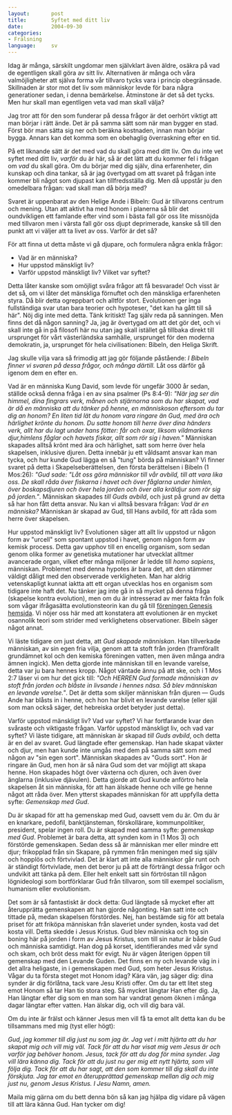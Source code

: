```yaml
---
layout:       post
title:        Syftet med ditt liv
date:         2004-09-30
categories:
- Frälsning
language:     sv
---
```

Idag är många, särskilt ungdomar men självklart även äldre, osäkra på vad de egentligen skall göra av sitt liv.  Alternativen är många och våra valmöjligheter att själva forma vår tillvaro tycks vara i princip obegränsade.  Skillnaden är stor mot det liv som människor levde för bara några generationer sedan, i denna bemärkelse.  Åtminstone är det så det tycks.  Men hur skall man egentligen veta vad man skall välja?

Jag tror att för den som funderar på dessa frågor är det oerhört viktigt att man börjar i rätt ände.  Det är på samma sätt som när man bygger en stad.  Först bör man sätta sig ner och beräkna kostnaden, innan man börjar bygga.  Annars kan det komma som en obehaglig överraskning efter en tid.

På ett liknande sätt är det med vad du skall göra med ditt liv.  Om du inte vet syftet med ditt liv, <em>varför</em> du är här, så är det lätt att du kommer fel i frågan om <em>vad</em> du skall göra.  Om du börjar med dig själv, dina erfarenheter, din kunskap och dina tankar, så är jag övertygad om att svaret på frågan inte kommer bli något som djupast kan tillfredsställa dig.  Men då uppstår ju den omedelbara frågan: vad skall man då börja med?

Svaret är uppenbarat av den Helige Ande i Bibeln: Gud är tillvarons centrum och mening.  Utan att aktivt ha med honom i planerna så blir det oundvikligen ett famlande efter vind som i bästa fall gör oss lite missnöjda med tillvaron men i värsta fall gör oss djupt deprimerade, kanske så till den punkt att vi väljer att ta livet av oss.  Varför är det så?

För att finna ut detta måste vi gå djupare, och formulera några enkla frågor: <ul><li>Vad är en människa?</li><li>Hur uppstod mänskligt liv?</li><li>Varför uppstod mänskligt liv?  Vilket var syftet?</li></ul>Detta låter kanske som omöjligt svåra frågor att få besvarade!  Och visst är det så, om vi låter det mänskliga förnuftet och den mänskliga erfarenheten styra.  Då blir detta ogreppbart och alltför stort.  Evolutionen ger inga fullständiga svar utan bara teorier och hypoteser, "det kan ha gått till så här".  Nöj dig inte med detta.  Tänk kritiskt!  Tag själv reda på sanningen.  Men finns det då någon sanning?  Ja, jag är övertygad om att det gör det, och vi skall inte gå in på filosofi här nu utan jag skall istället gå tillbaka direkt till ursprunget för vårt västerländska samhälle, ursprunget för den moderna demokratin, ja, ursprunget för hela civilisationen: Bibeln, den Heliga Skrift.

Jag skulle vilja vara så frimodig att jag gör följande påstående: <em>I Bibeln finner vi svaren på dessa frågor, och många därtill.</em>  Låt oss därför gå igenom dem en efter en.

<box>Vad är en människa</box>
Kung David, som levde för ungefär 3000 år sedan, ställde också denna fråga i en av sina psalmer (Ps 8:4-9): <em>"När jag ser din himmel, dina fingrars verk, månen och stjärnorna som du har skapat, vad är då en människa att du tänker på henne, en människoson eftersom du tar dig an honom?  En liten tid lät du honom vara ringare än Gud, med ära och härlighet krönte du honom. Du satte honom till herre över dina händers verk, allt har du lagt under hans fötter: får och oxar, liksom vildmarkens djur,himlens fåglar och havets fiskar, allt som rör sig i haven."</em>  Människan skapades alltså krönt med ära och härlighet, satt som herre över hela skapelsen, inklusive djuren.  Detta innebär ju ett våldsamt ansvar kan man tycka, och hur kunde Gud lägga en så "tung" börda på människan?  Vi finner svaret på detta i Skapelseberättelsen, den första berättelsen i Bibeln (1 Mos:26): <em>"Gud sade: "Låt oss göra människor till vår avbild, till att vara lika oss. De skall råda över fiskarna i havet och över fåglarna under himlen, över boskapsdjuren och över hela jorden och över alla kräldjur som rör sig på jorden."</em>.  Människan skapades <em>till Guds avbild</em>, och just på grund av detta så har hon fått detta ansvar.  Nu kan vi alltså besvara frågan: <em>Vad är en människa?</em>  Människan är skapad av Gud, till Hans avbild, för att råda som herre över skapelsen.

<box>Hur uppstod mänskligt liv?</box>
Evolutionen säger att allt liv uppstod ur någon form av "urcell" som spontant uppstod i havet, genom någon form av kemisk process.  Detta gav upphov till en encellig organism, som sedan genom olika former av genetiska mutationer har utvecklat alltmer avancerade organ, vilket efter många miljoner år ledde till <em>homo sapiens</em>, människan.  Problemet med denna hypotes är bara det, att den stämmer väldigt dåligt med den observerade verkligheten.  Man har aldrig vetenskapligt kunnat iaktta att ett organ utvecklas hos en organism som tidigare inte haft det.  Nu tänker jag inte gå in så mycket på denna fråga (skapelse kontra evolution), men om du är intresserad av mer fakta från folk som vågar ifrågasätta evolutionsteorin kan du gå till <a href="http://www.genesis.nu/">föreningen Genesis hemsida</a>.  Vi nöjer oss här med att konstatera att evolutionen är en mycket osannolik teori som strider med verklighetens observationer.  Bibeln säger något annat.

Vi läste tidigare om just detta, att <em>Gud skapade människan</em>.  Han tillverkade människan, av sin egen fria vilja, genom att ta stoft från jorden (framförallt grundämnet kol och den kemiska föreningen vatten, men även många andra ämnen ingick).   Men detta gjorde inte människan till en levande varelse, detta var ju bara hennes kropp.  Något väntade ännu på att ske, och i 1 Mos 2:7 läser vi om hur det gick till: <em>"Och HERREN Gud formade människan av stoft från jorden och blåste in livsande i hennes näsa.  Så blev människan en levande varelse."</em>.  Det är detta som skiljer människan från djuren &mdash; Guds Ande har blåsts in i henne, och hon har blivit en levande varelse (eller själ som man också säger, det hebreiska ordet betyder just detta).

<box>Varför uppstod mänskligt liv?  Vad var syftet?</box>
Vi har fortfarande kvar den svåraste och viktigaste frågan.  Varför uppstod mänskligt liv, och vad var syftet?  Vi läste tidigare, att människan är skapad <em>till Guds avbild</em>, och detta är en del av svaret.  Gud längtade efter gemenskap.  Han hade skapat växter och djur, men han kunde inte umgås med dem på samma sätt som med någon av "sin egen sort".  Människan skapades av "Guds sort".  Hon är ringare än Gud, men hon är så nära Gud som det var möjligt att skapa henne.  Hon skapades högt över växterna och djuren, och även över änglarna (inklusive djävulen).  Detta gjorde att Gud kunde anförtro hela skapelsen åt sin människa, för att han älskade henne och ville ge henne något att råda över.  Men ytterst skapades människan för att uppfylla detta syfte: <em>Gemenskap med Gud</em>.

Du är skapad för att ha gemenskap med Gud, oavsett vem du är.  Om du är en knarkare, pedofil, banktjänsteman, förskollärare, kommunpolitiker, president, spelar ingen roll.  Du är skapad med samma syfte: <em>gemenskap med Gud</em>.  Problemet är bara detta, att synden kom in (1 Mos 3) och förstörde gemenskapen.  Sedan dess så är människan mer eller mindre ett djur; frikopplad från sin Skapare, på rymmen från meningen med sig själv och hopplös och förtvivlad.  Det är klart att inte alla människor går runt och är ständigt förtvivlade, men det beror ju på att de förträngt dessa frågor och undvikit att tänka på dem.  Eller helt enkelt satt sin förtröstan till någon lögnideologi som bortförklarar Gud från tillvaron, som till exempel socialism, humanism eller evolutionism.

Det som är så fantastiskt är dock detta: Gud längtade så mycket efter att återupprätta gemenskapen att han gjorde någonting.  Han satt inte och tittade på, medan skapelsen förstördes.  Nej, han bestämde sig för att betala priset för att friköpa människan från slaveriet under synden, kosta vad det kosta vill.  Detta skedde i Jesus Kristus.  Gud blev människa och tog sin boning här på jorden i form av Jesus Kristus, som till sin natur är både Gud och människa samtidigt.  Han dog på korset, identifierandes med vår synd och skam, och bröt dess makt för evigt. Nu är vägen återigen öppen till gemenskap med den Levande Guden.  Det finns en ny och levande väg in i det allra heligaste, in i gemenskapen med Gud, som heter Jesus Kristus.  Vågar du ta första steget mot Honom idag?  Kära vän, jag säger dig: dina synder är dig förlåtna, tack vare Jesu Kristi offer.  Om du tar ett litet steg emot Honom så tar Han tio stora steg.  Så mycket längtar Han efter dig.  Ja, Han längtar efter dig som en man som har vandrat genom öknen i många dagar längtar efter vatten.  Han älskar dig, och vill dig bara väl.

Om du inte är frälst och känner Jesus men vill få ta emot allt detta kan du be tillsammans med mig (tyst eller högt):

<em>Gud, jag kommer till dig just nu som jag är.  Jag vet i mitt hjärta att du har skapat mig och vill mig väl.  Tack för att du har visat mig vem Jesus är och varför jag behöver honom.  Jesus, tack för att du dog för mina synder.  Jag vill lära känna dig.  Tack för att du just nu ger mig ett nytt hjärta, som vill följa dig.  Tack för att du har sagt, att den som kommer till dig skall du inte förskjuta.  Jag tar emot en återupprättad gemenskap mellan dig och mig just nu, genom Jesus Kristus.  I Jesu Namn, amen.</em>

Maila mig gärna om du bett denna bön så kan jag hjälpa dig vidare på vägen till att lära känna Gud.  Han tycker om dig!
